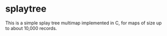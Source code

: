 # splaytree
This is a simple splay tree multimap implemented in C, for maps of size up to about 10,000 records.
